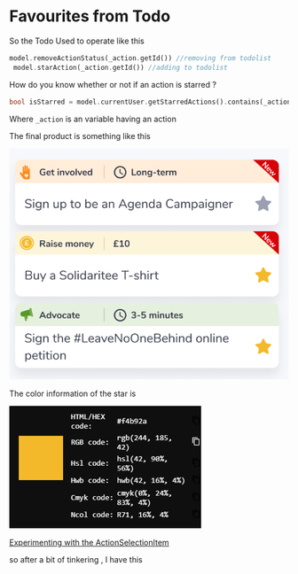 # Favourites from Todo

So the Todo Used to operate like this 

```dart
model.removeActionStatus(_action.getId()) //removing from todolist
 model.starAction(_action.getId()) //adding to todolist 
```

How do you know whether or not if an action is starred ?

```dart
bool isStarred = model.currentUser.getStarredActions().contains(_action.getId());
```

Where `_action` is an variable having an action

The final product is something like this 

![Favourites%20from%20Todo%208791c37bbd534309a45fe3b24aa0bc20/Favourites.png](Favourites%20from%20Todo%208791c37bbd534309a45fe3b24aa0bc20/Favourites.png)

The color information of the star is 

![Favourites%20from%20Todo%208791c37bbd534309a45fe3b24aa0bc20/Untitled.png](Favourites%20from%20Todo%208791c37bbd534309a45fe3b24aa0bc20/Untitled.png)

[Experimenting with the ActionSelectionItem](Favourites%20from%20Todo%208791c37bbd534309a45fe3b24aa0bc20/Experimenting%20with%20the%20ActionSelectionItem%20c4cd51d4b39a4b66a2f6dd6f6396c8c6.md)

so after a bit of tinkering , I have this 

```dart

```